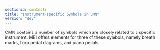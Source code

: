 ```yaml
---
sectionid: cmnInstr
title: "Instrument-specific Symbols in CMN"
version: "dev"
---
```


CMN contains a number of symbols which are closely related to a specific instrument. MEI offers elements for three of these symbols, namely breath marks, harp pedal diagrams, and piano pedals.
